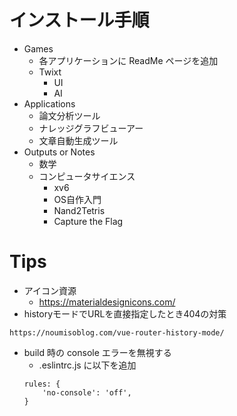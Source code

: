 # インストール手順
- Games
    - 各アプリケーションに ReadMe ページを追加
    - Twixt 
        - UI
        - AI
- Applications
    - 論文分析ツール
    - ナレッジグラフビューアー
    - 文章自動生成ツール
- Outputs or Notes
    - 数学
    - コンピュータサイエンス
        - xv6
        - OS自作入門
        - Nand2Tetris
        - Capture the Flag


# Tips
- アイコン資源
    - https://materialdesignicons.com/
- historyモードでURLを直接指定したとき404の対策
```
https://noumisoblog.com/vue-router-history-mode/
```
- build 時の console エラーを無視する
    - .eslintrc.js に以下を追加
    ```
    rules: {
        'no-console': 'off',
    }
    ```

